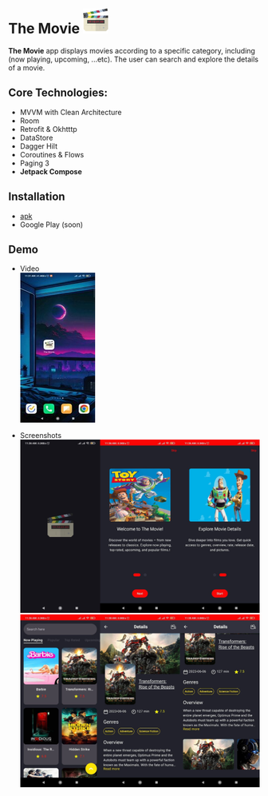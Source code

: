 # The Movie ![app icon](/docs/logo.png)

**The Movie** app displays movies according to a specific category, including (now playing, upcoming, ...etc). The user can search and explore the details of a movie.


## Core Technologies:
* MVVM with Clean Architecture
* Room
* Retrofit & Okhtttp
* DataStore
* Dagger Hilt
* Coroutines & Flows
* Paging 3
* **Jetpack Compose**


## Installation
* [apk](/docs/app-release.apk)
* Google Play (soon)<br/>


## Demo
* Video <br/>
[![demo video](/docs/video-cover.jpg)](https://youtu.be/-06XvVLY2ks)

* Screenshots
![screenshoot 1](/docs/screenshot-1.jpg)
![screenshoot 2](/docs/screenshot-2.jpg)
